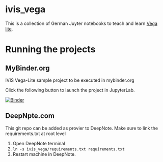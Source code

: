 # ivis_vega
This is a collection of German Juyter notebooks to teach and learn [Vega lite](https://vega.github.io/vega-lite/). 


# Running the projects

## MyBinder.org
IVIS Vega-Lite sample project to be executed in mybinder.org

Click the following button to launch the project in JupyterLab.

[![Binder](https://mybinder.org/badge_logo.svg)](https://mybinder.org/v2/gh/marcosoldati/ivis_vega/HEAD?urlpath=lab)


## DeepNpte.com

This git repo can be added as provier to DeepNote.
Make sure to link the requirements.txt at root level

1. Open DeepNote terminal
2. `ln -s ivis_vega/requirements.txt requirements.txt`
3. Restart machine in DeepNote.

